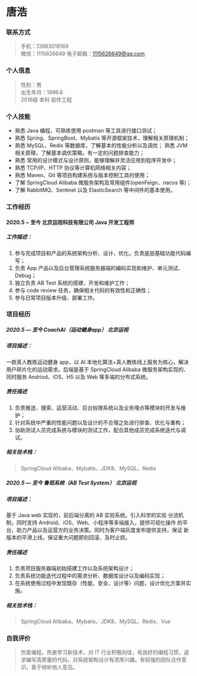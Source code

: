 # 唐浩

### 联系方式
> 手机：13983018169   
> 微信：1115626649
> 电子邮箱：1115626649@qq.com

### 个人信息
> 性别：男   
> 出生年月：1996.6   
> 2016级    本科    软件工程   

### 个人技能
+ 熟悉 Java 编程，可熟练使用 postman 等工具进行接口测试；
+ 熟悉 Spring、SpringBoot、Mybatis 等开源框架技术，理解相关原理机制；
+ 熟悉 MySQL、Redis 等数据库，了解基本的性能分析以及调优； 熟悉 JVM 相关原理，了解基本调优策略，有一定的问题排查能力； 
+ 熟悉 常用的设计模式与设计原则，能够理解并灵活应用到程序开发中； 
+ 熟悉 TCP/IP、HTTP 协议等计算机网络相关内容； 
+ 熟悉 Maven、Git 等项目构建系统与版本控制工具的使用； 
+ 了解 SpringCloud Alibaba 微服务架构及常用组件(openFeign、nacos 等)； 
+ 了解 RabbitMQ、Sentinel 以及 ElasticSearch 等中间件的基本使用。

### 工作经历
#### 2020.5 ~ 至今  北京运视科技有限公司  Java 开发工程师
##### 工作描述：
1. 参与完成项目和产品的系统架构分析、设计、优化，负责底层基础功能代码编写；   
2. 负责 App 产品以及后台管理系统服务器端的编码实现和维护、单元测试、Debug；    
3. 独立负责 AB Test 系统的搭建、开发和维护工作；    
4. 参与 code review 任务，确保相关代码的有效性和正确性；   
5. 参与日常项目版本升级、部署工作。   

### 项目经历
##### 2020.5 — 至今     CoachAI（运动健身app）     北京运视
##### 项目描述：
一款真人教练运动健身 app，以 AI 本地化算法+真人教练线上服务为核心，解决用户碎片化的运动需求。后端是基于 SpringCloud Alibaba 微服务架构实现的、同时服务 Andriod、iOS、H5 以及 Web 等多端的分布式系统。
##### 责任描述
1. 负责推送、搜索、运营活动、后台权限系统以及业务埋点等模块的开发与维护；    
2. 针对系统中严重的性能问题以及设计的不合理之处进行排查、优化与重构；    
3. 协助测试人员完成系统与模块的测试工作，配合其他成员完成系统迭代与调试。   
##### 相关技术栈：
> SpringCloud Alibaba、Mybatis、JDK8、MySQL、Redis

##### 2020.5 — 至今     鲁班系统（AB Test System）     北京运视
##### 项目描述：
基于 Java web 实现的，前后端分离的 AB 实验系统。引入科学的实验 分流机制，同时支持 Android、iOS、Web、小程序等多端接入，提供可视化操作 的平台，助力产品以及运营方的业务决策。同时为客户端灰度发布提供支持，保证 新版本的平滑上线，保证重大问题即刻回滚、及时止损。
##### 责任描述
1. 负责项目服务器端初始搭建工作以及系统架构设计；
2. 负责系统功能迭代过程中的需求分析、数据库设计以及编码实现； 
3. 在系统使用过程中发现既存（性能、安全、设计等）问题，设计优化方案并实施。
##### 相关技术栈：
> SpringCloud Alibaba、Mybatis、JDK8、MySQL、Redis、Vue

### 自我评价
> 热爱编程，热衷学习新技术，对 IT 行业积极向往，有良好的编程习惯，追求编写高质量的代码，对系统架构设计有浓厚兴趣。有较强的团队合作意识，善于倾听他人意见。


